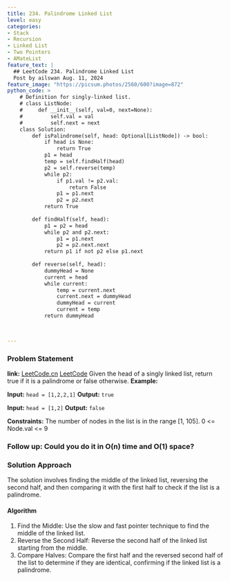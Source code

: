 ```yaml
---
title: 234. Palindrome Linked List
level: easy
categories:
- Stack
- Recursion
- Linked List
- Two Pointers
- AMateList
feature_text: |
  ## LeetCode 234. Palindrome Linked List
  Post by ailswan Aug. 11, 2024
feature_image: "https://picsum.photos/2560/600?image=872"
python_code: >
    # Definition for singly-linked list.
    # class ListNode:
    #     def __init__(self, val=0, next=None):
    #         self.val = val
    #         self.next = next
    class Solution:
        def isPalindrome(self, head: Optional[ListNode]) -> bool:
            if head is None:
                return True
            p1 = head
            temp = self.findHalf(head)
            p2 = self.reverse(temp)
            while p2:
                if p1.val != p2.val:
                    return False
                p1 = p1.next
                p2 = p2.next
            return True
            
        def findHalf(self, head): 
            p1 = p2 = head
            while p2 and p2.next:
                p1 = p1.next
                p2 = p2.next.next
            return p1 if not p2 else p1.next
        
        def reverse(self, head):
            dummyHead = None
            current = head
            while current:
                temp = current.next
                current.next = dummyHead
                dummyHead = current
                current = temp
            return dummyHead

    

---
```


### Problem Statement
**link:**
[LeetCode.cn](https://leetcode.cn/problems/palindrome-linked-list/)
[LeetCode](https://leetcode.com/palindrome-linked-list/)
Given the head of a singly linked list, return true if it is a palindrome or false otherwise.
**Example:**

**Input:** `head = [1,2,2,1]`
**Output:** `true`

**Input:** `head = [1,2]`
**Output:** `false`

**Constraints:**
The number of nodes in the list is in the range [1, 105].
0 <= Node.val <= 9
 
### Follow up: Could you do it in O(n) time and O(1) space?

### Solution Approach
The solution involves finding the middle of the linked list, reversing the second half, and then comparing it with the first half to check if the list is a palindrome.

#### Algorithm
1. Find the Middle: Use the slow and fast pointer technique to find the middle of the linked list.
2. Reverse the Second Half: Reverse the second half of the linked list starting from the middle.
3. Compare Halves: Compare the first half and the reversed second half of the list to determine if they are identical, confirming if the linked list is a palindrome.